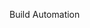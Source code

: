<span id="title">Build Automation</span>

<div id="body">

<include src="what/unit-inParent-asPanel.md" boilerplate />
<include src="continuousIntegrationDeployment/unit-inParent-asPanel.md" boilerplate />

</div>